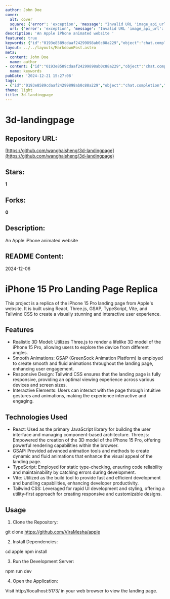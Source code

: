 ```yaml
---
author: John Doe
cover:
  alt: cover
  square: {'error': 'exception', 'message': "Invalid URL 'image_api_url': No scheme supplied. Perhaps you meant https://image_api_url?"}
  url: {'error': 'exception', 'message': "Invalid URL 'image_api_url': No scheme supplied. Perhaps you meant https://image_api_url?"}
description: 'An Apple iPhone animated website '
featured: true
keywords: {"id":"0193e8589cdaaf24299898ab0c88a229","object":"chat.completion","created":1734769941,"model":"Qwen/Qwen2.5-7B-Instruct","choices":[{"index":0,"message":{"role":"assistant","content":"### Keywords:\n- 3D landing page\n- Apple iPhone\n- Animated website\n- 2024-12-06\n- iPhone 15 Pro\n- Replica\n- React\n- Three.js\n- GSAP\n- TypeScript\n- Vite\n- Tailwind CSS\n- Realistic 3D model\n- Smooth animations\n- Responsive design\n- Interactive elements\n- Cloning repository\n- Node.js\n- UI development\n- Utility-first approach\n\n### Tags:\n- #webdevelopment\n- #reactjs\n- #threeps\n- #gaspjs\n- #typescript\n- #vite\n- #tailwindcss\n- #3danimation\n- #mobileuis\n- #interactiveexperience\n- #responsivewebdesign\n- #javascriptlibraries\n- #githubrepos\n- #front-enddevelopment"},"finish_reason":"stop"}],"usage":{"prompt_tokens":468,"completion_tokens":179,"total_tokens":647},"system_fingerprint":""}
layout: ../../layouts/MarkdownPost.astro
meta:
- content: John Doe
  name: author
- content: {"id":"0193e8589cdaaf24299898ab0c88a229","object":"chat.completion","created":1734769941,"model":"Qwen/Qwen2.5-7B-Instruct","choices":[{"index":0,"message":{"role":"assistant","content":"### Keywords:\n- 3D landing page\n- Apple iPhone\n- Animated website\n- 2024-12-06\n- iPhone 15 Pro\n- Replica\n- React\n- Three.js\n- GSAP\n- TypeScript\n- Vite\n- Tailwind CSS\n- Realistic 3D model\n- Smooth animations\n- Responsive design\n- Interactive elements\n- Cloning repository\n- Node.js\n- UI development\n- Utility-first approach\n\n### Tags:\n- #webdevelopment\n- #reactjs\n- #threeps\n- #gaspjs\n- #typescript\n- #vite\n- #tailwindcss\n- #3danimation\n- #mobileuis\n- #interactiveexperience\n- #responsivewebdesign\n- #javascriptlibraries\n- #githubrepos\n- #front-enddevelopment"},"finish_reason":"stop"}],"usage":{"prompt_tokens":468,"completion_tokens":179,"total_tokens":647},"system_fingerprint":""}
  name: keywords
pubDate: '2024-12-21 15:27:08'
tags:
- {"id":"0193e8589cdaaf24299898ab0c88a229","object":"chat.completion","created":1734769941,"model":"Qwen/Qwen2.5-7B-Instruct","choices":[{"index":0,"message":{"role":"assistant","content":"### Keywords:\n- 3D landing page\n- Apple iPhone\n- Animated website\n- 2024-12-06\n- iPhone 15 Pro\n- Replica\n- React\n- Three.js\n- GSAP\n- TypeScript\n- Vite\n- Tailwind CSS\n- Realistic 3D model\n- Smooth animations\n- Responsive design\n- Interactive elements\n- Cloning repository\n- Node.js\n- UI development\n- Utility-first approach\n\n### Tags:\n- #webdevelopment\n- #reactjs\n- #threeps\n- #gaspjs\n- #typescript\n- #vite\n- #tailwindcss\n- #3danimation\n- #mobileuis\n- #interactiveexperience\n- #responsivewebdesign\n- #javascriptlibraries\n- #githubrepos\n- #front-enddevelopment"},"finish_reason":"stop"}],"usage":{"prompt_tokens":468,"completion_tokens":179,"total_tokens":647},"system_fingerprint":""}
theme: light
title: 3d-landingpage
---
```


# 3d-landingpage

## Repository URL: 
[https://github.com/wanghaisheng/3d-landingpage](https://github.com/wanghaisheng/3d-landingpage)

## Stars: 
**1**

## Forks: 
**0**

## Description: 
An Apple iPhone animated website 

## README Content: 
2024-12-06

# iPhone 15 Pro Landing Page Replica

This project is a replica of the iPhone 15 Pro landing page from Apple's website. It is built using React, Three.js, GSAP, TypeScript, Vite, and Tailwind CSS to create a visually stunning and interactive user experience.

## Features

- Realistic 3D Model: Utilizes Three.js to render a lifelike 3D model of the iPhone 15 Pro, allowing users to explore the device from different angles.
- Smooth Animations: GSAP (GreenSock Animation Platform) is employed to create smooth and fluid animations throughout the landing page, enhancing user engagement.
- Responsive Design: Tailwind CSS ensures that the landing page is fully responsive, providing an optimal viewing experience across various devices and screen sizes.
- Interactive Elements: Users can interact with the page through intuitive gestures and animations, making the experience interactive and engaging.

## Technologies Used

- React: Used as the primary JavaScript library for building the user interface and managing component-based architecture.
  Three.js: Empowered the creation of the 3D model of the iPhone 15 Pro, offering powerful rendering capabilities within the browser.
- GSAP: Provided advanced animation tools and methods to create dynamic and fluid animations that enhance the visual appeal of the landing page.
- TypeScript: Employed for static type-checking, ensuring code reliability and maintainability by catching errors during development.
- Vite: Utilized as the build tool to provide fast and efficient development and bundling capabilities, enhancing developer productivity.
- Tailwind CSS: Leveraged for rapid UI development and styling, offering a utility-first approach for creating responsive and customizable designs.

## Usage

1. Clone the Repository:

git clone https://github.com/ViraMesha/apple

2. Install Dependencies:

cd apple
npm install

3. Run the Development Server:

npm run dev

4. Open the Application:

Visit http://localhost:5173/ in your web browser to view the landing page.

